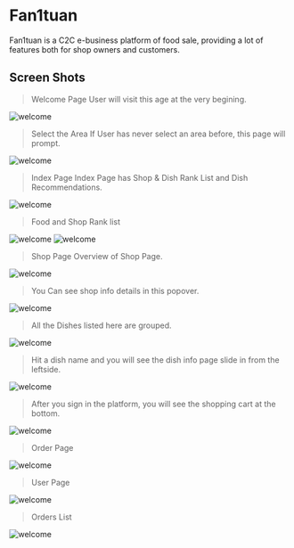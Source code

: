 Fan1tuan
========
Fan1tuan is a C2C e-business platform of food sale, providing a lot of features both for shop owners and customers.

Screen Shots
------------

> Welcome Page
User will visit this age at the very begining.

![welcome](http://git-cache.oss-cn-qingdao.aliyuncs.com/doomdagger/fan1tuan/1.png)

> Select the Area
If User has never select an area before, this page will prompt.

![welcome](http://git-cache.oss-cn-qingdao.aliyuncs.com/doomdagger/fan1tuan/2.png)

> Index Page
Index Page has Shop & Dish Rank List and Dish Recommendations.

![welcome](http://git-cache.oss-cn-qingdao.aliyuncs.com/doomdagger/fan1tuan/3.png)

> Food and Shop Rank list

![welcome](http://git-cache.oss-cn-qingdao.aliyuncs.com/doomdagger/fan1tuan/4.png)
![welcome](http://git-cache.oss-cn-qingdao.aliyuncs.com/doomdagger/fan1tuan/5.png)

> Shop Page
Overview of Shop Page.

![welcome](http://git-cache.oss-cn-qingdao.aliyuncs.com/doomdagger/fan1tuan/6.png)

> You Can see shop info details in this popover.

![welcome](http://git-cache.oss-cn-qingdao.aliyuncs.com/doomdagger/fan1tuan/7.png)

> All the Dishes listed here are grouped.

![welcome](http://git-cache.oss-cn-qingdao.aliyuncs.com/doomdagger/fan1tuan/8.png)

> Hit a dish name and you will see the dish info page slide in from the leftside.

![welcome](http://git-cache.oss-cn-qingdao.aliyuncs.com/doomdagger/fan1tuan/9.png)

> After you sign in the platform, you will see the shopping cart at the bottom.

![welcome](http://git-cache.oss-cn-qingdao.aliyuncs.com/doomdagger/fan1tuan/10.png)

> Order Page

![welcome](http://git-cache.oss-cn-qingdao.aliyuncs.com/doomdagger/fan1tuan/11.png)

> User Page

![welcome](http://git-cache.oss-cn-qingdao.aliyuncs.com/doomdagger/fan1tuan/12.png)

> Orders List

![welcome](http://git-cache.oss-cn-qingdao.aliyuncs.com/doomdagger/fan1tuan/13.png)